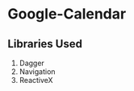 Google-Calendar
=================================
Libraries Used
---------------------------------
1. Dagger
2. Navigation
3. ReactiveX
